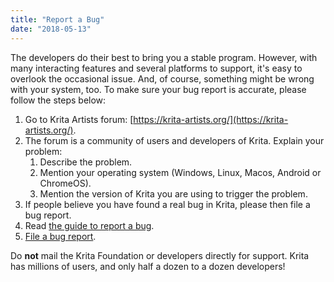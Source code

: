 ```yaml
---
title: "Report a Bug"
date: "2018-05-13"
---
```


The developers do their best to bring you a stable program. However, with many interacting features and several platforms to support, it's easy to overlook the occasional issue. And, of course, something might be wrong with your system, too. To make sure your bug report is accurate, please follow the steps below:

1. Go to Krita Artists forum: [https://krita-artists.org/](https://krita-artists.org/).
2. The forum is a community of users and developers of Krita. Explain your problem:
    1. Describe the problem.
    2. Mention your operating system (Windows, Linux, Macos, Android or ChromeOS).
    3. Mention the version of Krita you are using to trigger the problem.
3. If people believe you have found a real bug in Krita, please then file a bug report.
4. Read [the guide to report a bug](https://docs.krita.org/en/untranslatable_pages/reporting_bugs.html).
5. [File a bug report](https://bugs.kde.org/enter_bug.cgi?product=krita).

Do **not** mail the Krita Foundation or developers directly for support. Krita has millions of users, and only half a dozen to a dozen developers!
